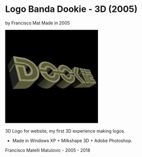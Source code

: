 # Logo Banda Dookie - 3D (2005)
by Francisco Mat
Made in 2005

![Logo Banda Dookie - 3D](Logo-Dookie-300.jpg)

3D Logo for website, my first 3D experience making logos.

* Made in Windows XP + Milkshape 3D + Adobe Photoshop.

Francisco Matelli Matulovic - 2005 - 2018
